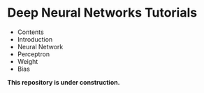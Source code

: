# Deep Neural Networks Tutorials 

- Contents 
- Introduction 
- Neural Network
- Perceptron
- Weight 
- Bias 

**This repository is under construction.** 

